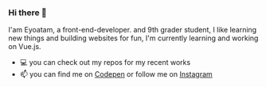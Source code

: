 ### Hi there 👋

I'am Eyoatam, a front-end-developer. and 9th grader student, I like learning new things
 and building websites for fun, I'm currently learning and working on Vue.js.
- 💻 you can check out my repos for my recent works 
- 📫 you can find me on [Codepen](https://www.codepen.io/Eyoatam) or follow me on [Instagram](https://www.instagram.com/eyoatam.codes)

